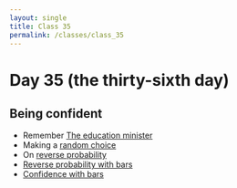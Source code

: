 ```yaml
---
layout: single
title: Class 35
permalink: /classes/class_35
---
```


# Day 35 (the thirty-sixth day)

## Being confident

* Remember [The education minister](../chapters/10/havana_math)
* Making a [random choice](../chapters/10/random_choice)
* On [reverse probability](../chapters/10/first_bayes)
* [Reverse probability with bars](../chapters/10/bayes_bars)
* [Confidence with bars](../chapters/10/second_bayes)

<!---
* [Back to Havana](../chapters/10/bayes_confidence)
-->
